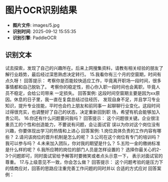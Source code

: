 # 图片OCR识别结果

- **图片文件**: images/5.jpg
- **识别时间**: 2025-09-12 15:55:35
- **识别引擎**: PaddleOCR

## 识别文本

试去探索，发现了自己的兴趣所在。后来上网搜集资料，请教有相关经验的朋友了
解行业趋势，最后经过深思熟虑决定转行。
15.我看你有三个月的空窗期，时间有点久呀！
回答提示：
考察你是否能较快适应工作，毕竟离开职场一段时间，很多事情都和自己脱轨了。
考察你的稳定性，担心你入职一段时间也会离职，毕竟人员不稳定，会给公司带来
一定损失。
回答案例:
这段时间空窗期主要是因为xx原因。休息的日子里，我一直在复盘总结过往经历，
发现自身不足，并且学习专业知识，提升专业技能，平时也会约上朋友和前同事一
起聊聊行业变化。这段时间过得很充实，也调整好了自己的状态，决定重新回到职
场，希望有机会能够加入贵公司。
16.你还有什么问题要问我吗？
回答提示：
这个问题很关键。企业很注重员工的个性和创造能力，不要说有问题，会让面试官
误以为你对这个岗位没有兴趣，你要体现出学习的热情和上进心
回答案例:
1.岗位具体负责的工作内容有哪些？
2.请问该岗位的晋升机制是怎么的呢？
3.公司在这个岗位有专门的培训吗？我可以参与吗？
4.未来加入团队，你对我的期望是什么？
5.五险一金的缴纳标准是什么样的呢？
6.我所应聘的岗位的部门人员是怎样设置的？
选择你最关心的2-3个问题即可，同时面试官给予解答时要微笑或者点头示意一下，
表示对面试官的尊重。
17.与上级意见不一致，你会怎么做？
回答提示：
这个问题考验的是压力下的情商应对，回答的思路应注重完善工作问题的同时并以
合适的方式应对
回答案例：
